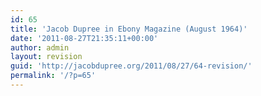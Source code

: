 ```yaml
---
id: 65
title: 'Jacob Dupree in Ebony Magazine (August 1964)'
date: '2011-08-27T21:35:11+00:00'
author: admin
layout: revision
guid: 'http://jacobdupree.org/2011/08/27/64-revision/'
permalink: '/?p=65'
---
```


